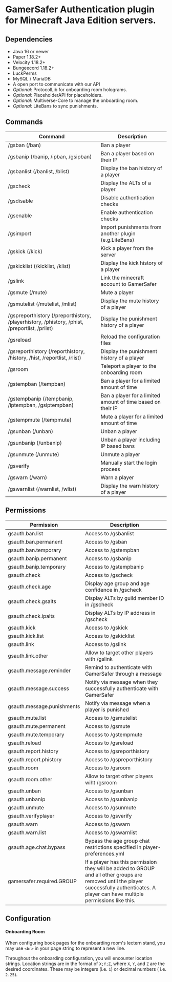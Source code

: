 # GamerSafer Authentication plugin for Minecraft Java Edition servers. 

## Dependencies

- Java 16 or newer
- Paper 1.18.2+
- Velocity 1.18.2+
- Bungeecord 1.18.2+
- LuckPerms
- MySQL / MariaDB
- A open port to communicate with our API
- _Optional:_ ProtocolLib for onboarding room holograms.
- _Optional:_ PlaceholderAPI for placeholders.
- _Optional:_ Multiverse-Core to manage the onboarding room.
- _Optional:_ LiteBans to sync punishments.

## Commands

| Command                                                                                       | Description                                                 |
|-----------------------------------------------------------------------------------------------|-------------------------------------------------------------|
| /gsban (/ban)                                                                                 | Ban a player                                                |
| /gsbanip (/banip, /ipban, /gsipban)                                                           | Ban a player based on their IP                              |
| /gsbanlist (/banlist, /blist)                                                                 | Display the ban history of a player                         |
| /gscheck                                                                                      | Display the ALTs of a player                                |
| /gsdisable                                                                                    | Disable authentication checks                               |
| /gsenable                                                                                     | Enable authentication checks                                |
| /gsimport                                                                                     | Import punishments from another plugin (e.g.LiteBans)       |
| /gskick (/kick)                                                                               | Kick a player from the server                               |
| /gskicklist (/kicklist, /klist)                                                               | Display the kick history of a player                        |
| /gslink                                                                                       | Link the minecraft account to GamerSafer                    |
| /gsmute (/mute)                                                                               | Mute a player                                               |
| /gsmutelist (/mutelist, /mlist)                                                               | Display the mute history of a player                        |
| /gspreporthistory (/preporthistory, /playerhistory, /phistory, /phist, /preportlist, /prlist) | Display the punishment history of a player                  |
| /gsreload                                                                                     | Reload the configuration files                              |
| /gsreporthistory (/reporthistory, /history, /hist, /reportlist, /rlist)                       | Display the punishment history of a player                  |
| /gsroom                                                                                       | Teleport a player to the onboarding room                    |
| /gstempban (/tempban)                                                                         | Ban a player for a limited amount of time                   |
| /gstempbanip (/tempbanip, /iptempban, /gsiptempban)                                           | Ban a player for a limited amount of time based on their IP |
| /gstempmute (/tempmute)                                                                       | Mute a player for a limited amount of time                  |
| /gsunban (/unban)                                                                             | Unban a player                                              |
| /gsunbanip (/unbanip)                                                                         | Unban a player including IP based bans                      |
| /gsunmute (/unmute)                                                                           | Unmute a player                                             |
| /gsverify                                                                                     | Manually start the login process                            |
| /gswarn (/warn)                                                                               | Warn a player                                               |
| /gswarnlist (/warnlist, /wlist)                                                               | Display the warn history of a player                        |

## Permissions

| Permission                 | Description                                                                                                                                                                                 |
|----------------------------|---------------------------------------------------------------------------------------------------------------------------------------------------------------------------------------------|
| gsauth.ban.list            | Access to /gsbanlist                                                                                                                                                                        |
| gsauth.ban.permanent       | Access to /gsban                                                                                                                                                                            |
| gsauth.ban.temporary       | Access to /gstempban                                                                                                                                                                        |
| gsauth.banip.permanent     | Access to /gsbanip                                                                                                                                                                          |
| gsauth.banip.temporary     | Access to /gstempbanip                                                                                                                                                                      |
| gsauth.check               | Access to /gscheck                                                                                                                                                                          |
| gsauth.check.age           | Display age group and age confidence in /gscheck                                                                                                                                            |
| gsauth.check.gsalts        | Display ALTs by guild member ID in /gscheck                                                                                                                                                 |
| gsauth.check.ipalts        | Display ALTs by IP address in /gscheck                                                                                                                                                      |
| gsauth.kick                | Access to /gskick                                                                                                                                                                           |
| gsauth.kick.list           | Access to /gskicklist                                                                                                                                                                       |
| gsauth.link                | Access to /gslink                                                                                                                                                                           |
| gsauth.link.other          | Allow to target other players with /gslink                                                                                                                                                  |
| gsauth.message.reminder    | Remind to authenticate with GamerSafer through a message                                                                                                                                    |
| gsauth.message.success     | Notify via message when they successfully authenticate with GamerSafer                                                                                                                      |
| gsauth.message.punishments | Notify via message when a player is punished                                                                                                                                                |
| gsauth.mute.list           | Access to /gsmutelist                                                                                                                                                                       |
| gsauth.mute.permanent      | Access to /gsmute                                                                                                                                                                           |
| gsauth.mute.temporary      | Access to /gstempmute                                                                                                                                                                       |
| gsauth.reload              | Access to /gsreload                                                                                                                                                                         |
| gsauth.report.history      | Access to /gsreporthistory                                                                                                                                                                  |
| gsauth.report.phistory     | Access to /gspreporthistory                                                                                                                                                                 |
| gsauth.room                | Access to /gsroom                                                                                                                                                                           |
| gsauth.room.other          | Allow to target other players wiht /gsroom                                                                                                                                                  |
| gsauth.unban               | Access to /gsunban                                                                                                                                                                          |
| gsauth.unbanip             | Access to /gsunbanip                                                                                                                                                                        |
| gsauth.unmute              | Access to /gsunmute                                                                                                                                                                         |
| gsauth.verifyplayer        | Access to /gsverify                                                                                                                                                                         |
| gsauth.warn                | Access to /gswarn                                                                                                                                                                           |
| gsauth.warn.list           | Access to /gswarnlist                                                                                                                                                                       |
| gsauth.age.chat.bypass     | Bypass the age group chat restrictions specified in player-preferences.yml                                                                                                                  |
| gamersafer.required.GROUP  | If a player has this permission they will be added to GROUP and all other groups are removed until the player successfully authenticates. A player can have multiple permissions like this. |

## Configuration

#### Onboarding Room

When configuring book pages for the onboarding room's lectern stand, you may use `<br>` in your page string to represent
a new line.

Throughout the onboarding configuration, you will encounter location strings. Location strings are in the format
of `X;Y;Z`, where `X`, `Y`, and `Z` are the desired coordinates. These may be integers (i.e. `1`) or decimal numbers (
i.e. `2.25`).
